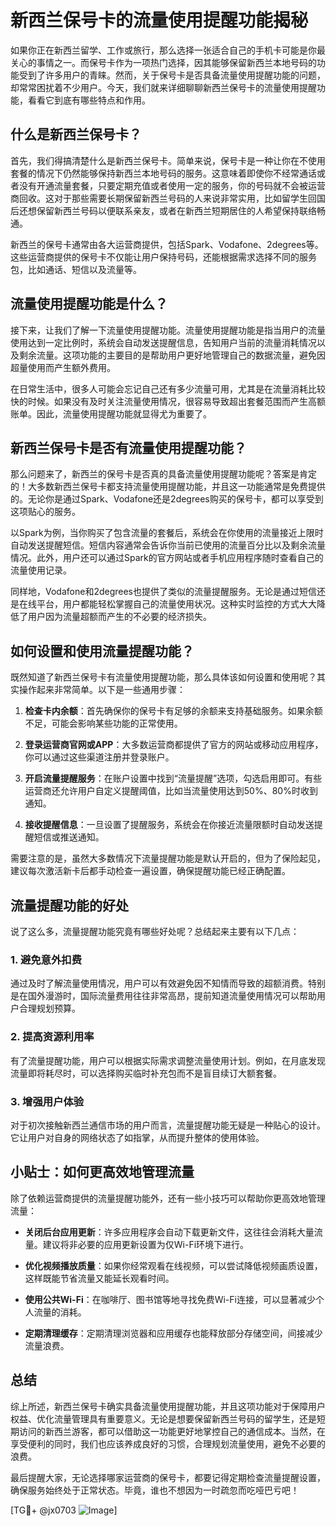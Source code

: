 # 新西兰保号卡的流量使用提醒功能揭秘

如果你正在新西兰留学、工作或旅行，那么选择一张适合自己的手机卡可能是你最关心的事情之一。而保号卡作为一项热门选择，因其能够保留新西兰本地号码的功能受到了许多用户的青睐。然而，关于保号卡是否具备流量使用提醒功能的问题，却常常困扰着不少用户。今天，我们就来详细聊聊新西兰保号卡的流量使用提醒功能，看看它到底有哪些特点和作用。

## 什么是新西兰保号卡？

首先，我们得搞清楚什么是新西兰保号卡。简单来说，保号卡是一种让你在不使用套餐的情况下仍然能够保持新西兰本地号码的服务。这意味着即使你不经常通话或者没有开通流量套餐，只要定期充值或者使用一定的服务，你的号码就不会被运营商回收。这对于那些需要长期保留新西兰号码的人来说非常实用，比如留学生回国后还想保留新西兰号码以便联系亲友，或者在新西兰短期居住的人希望保持联络畅通。

新西兰的保号卡通常由各大运营商提供，包括Spark、Vodafone、2degrees等。这些运营商提供的保号卡不仅能让用户保持号码，还能根据需求选择不同的服务包，比如通话、短信以及流量等。

## 流量使用提醒功能是什么？

接下来，让我们了解一下流量使用提醒功能。流量使用提醒功能是指当用户的流量使用达到一定比例时，系统会自动发送提醒信息，告知用户当前的流量消耗情况以及剩余流量。这项功能的主要目的是帮助用户更好地管理自己的数据流量，避免因超量使用而产生额外费用。

在日常生活中，很多人可能会忘记自己还有多少流量可用，尤其是在流量消耗比较快的时候。如果没有及时关注流量使用情况，很容易导致超出套餐范围而产生高额账单。因此，流量使用提醒功能就显得尤为重要了。

## 新西兰保号卡是否有流量使用提醒功能？

那么问题来了，新西兰的保号卡是否真的具备流量使用提醒功能呢？答案是肯定的！大多数新西兰保号卡都支持流量使用提醒功能，并且这一功能通常是免费提供的。无论你是通过Spark、Vodafone还是2degrees购买的保号卡，都可以享受到这项贴心的服务。

以Spark为例，当你购买了包含流量的套餐后，系统会在你使用的流量接近上限时自动发送提醒短信。短信内容通常会告诉你当前已使用的流量百分比以及剩余流量情况。此外，用户还可以通过Spark的官方网站或者手机应用程序随时查看自己的流量使用记录。

同样地，Vodafone和2degrees也提供了类似的流量提醒服务。无论是通过短信还是在线平台，用户都能轻松掌握自己的流量使用状况。这种实时监控的方式大大降低了用户因为流量超额而产生的不必要的经济损失。

## 如何设置和使用流量提醒功能？

既然知道了新西兰保号卡有流量使用提醒功能，那么具体该如何设置和使用呢？其实操作起来非常简单。以下是一些通用步骤：

1. **检查卡内余额**：首先确保你的保号卡有足够的余额来支持基础服务。如果余额不足，可能会影响某些功能的正常使用。
   
2. **登录运营商官网或APP**：大多数运营商都提供了官方的网站或移动应用程序，你可以通过这些渠道注册并登录账户。

3. **开启流量提醒服务**：在账户设置中找到“流量提醒”选项，勾选启用即可。有些运营商还允许用户自定义提醒阈值，比如当流量使用达到50%、80%时收到通知。

4. **接收提醒信息**：一旦设置了提醒服务，系统会在你接近流量限额时自动发送提醒短信或推送通知。

需要注意的是，虽然大多数情况下流量提醒功能是默认开启的，但为了保险起见，建议每次激活新卡后都手动检查一遍设置，确保提醒功能已经正确配置。

## 流量提醒功能的好处

说了这么多，流量提醒功能究竟有哪些好处呢？总结起来主要有以下几点：

### 1. 避免意外扣费
通过及时了解流量使用情况，用户可以有效避免因不知情而导致的超额消费。特别是在国外漫游时，国际流量费用往往非常高昂，提前知道流量使用情况可以帮助用户合理规划预算。

### 2. 提高资源利用率
有了流量提醒功能，用户可以根据实际需求调整流量使用计划。例如，在月底发现流量即将耗尽时，可以选择购买临时补充包而不是盲目续订大额套餐。

### 3. 增强用户体验
对于初次接触新西兰通信市场的用户而言，流量提醒功能无疑是一种贴心的设计。它让用户对自身的网络状态了如指掌，从而提升整体的使用体验。

## 小贴士：如何更高效地管理流量

除了依赖运营商提供的流量提醒功能外，还有一些小技巧可以帮助你更高效地管理流量：

- **关闭后台应用更新**：许多应用程序会自动下载更新文件，这往往会消耗大量流量。建议将非必要的应用更新设置为仅Wi-Fi环境下进行。
  
- **优化视频播放质量**：如果你经常观看在线视频，可以尝试降低视频画质设置，这样既能节省流量又能延长观看时间。

- **使用公共Wi-Fi**：在咖啡厅、图书馆等地寻找免费Wi-Fi连接，可以显著减少个人流量的消耗。

- **定期清理缓存**：定期清理浏览器和应用缓存也能释放部分存储空间，间接减少流量浪费。

## 总结

综上所述，新西兰保号卡确实具备流量使用提醒功能，并且这项功能对于保障用户权益、优化流量管理具有重要意义。无论是想要保留新西兰号码的留学生，还是短期访问的新西兰游客，都可以借助这一功能更好地掌控自己的通信成本。当然，在享受便利的同时，我们也应该养成良好的习惯，合理规划流量使用，避免不必要的浪费。

最后提醒大家，无论选择哪家运营商的保号卡，都要记得定期检查流量提醒设置，确保服务始终处于正常状态。毕竟，谁也不想因为一时疏忽而吃哑巴亏吧！

[TG💪+ @jx0703 ![Image](https://github.com/user-attachments/assets/dbca1d08-cadb-493c-b0ec-ad6f7a83f270)]
